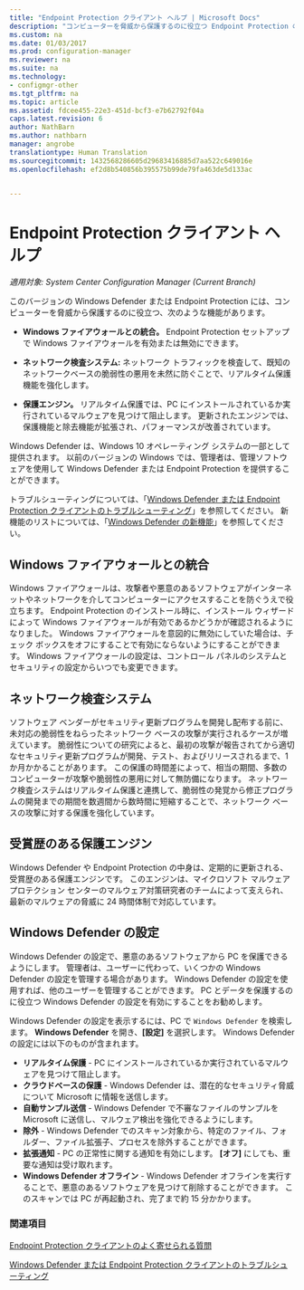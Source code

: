 ```yaml
---
title: "Endpoint Protection クライアント ヘルプ | Microsoft Docs"
description: "コンピューターを脅威から保護するのに役立つ Endpoint Protection の機能と拡張機能について説明します。"
ms.custom: na
ms.date: 01/03/2017
ms.prod: configuration-manager
ms.reviewer: na
ms.suite: na
ms.technology:
- configmgr-other
ms.tgt_pltfrm: na
ms.topic: article
ms.assetid: fdcee455-22e3-451d-bcf3-e7b62792f04a
caps.latest.revision: 6
author: NathBarn
ms.author: nathbarn
manager: angrobe
translationtype: Human Translation
ms.sourcegitcommit: 1432568286605d29683416885d7aa522c649016e
ms.openlocfilehash: ef2d8b540856b395575b99de79fa463de5d133ac


---
```

# <a name="endpoint-protection-client-help"></a>Endpoint Protection クライアント ヘルプ

*適用対象: System Center Configuration Manager (Current Branch)*


このバージョンの Windows Defender または Endpoint Protection には、コンピューターを脅威から保護するのに役立つ、次のような機能があります。  

-   **Windows ファイアウォールとの統合。** Endpoint Protection セットアップで Windows ファイアウォールを有効または無効にできます。  

-   **ネットワーク検査システム:** ネットワーク トラフィックを検査して、既知のネットワークベースの脆弱性の悪用を未然に防ぐことで、リアルタイム保護機能を強化します。  

-   **保護エンジン。** リアルタイム保護では、PC にインストールされているか実行されているマルウェアを見つけて阻止します。 更新されたエンジンでは、保護機能と除去機能が拡張され、パフォーマンスが改善されています。  

Windows Defender は、Windows 10 オペレーティング システムの一部として提供されます。  以前のバージョンの Windows では、管理者は、管理ソフトウェアを使用して Windows Defender または Endpoint Protection を提供することができます。

トラブルシューティングについては、「[Windows Defender または Endpoint Protection クライアントのトラブルシューティング](troubleshoot-endpoint-client.md)」を参照してください。 新機能のリストについては、「[Windows Defender の新機能](https://support.microsoft.com/help/29276/windows-10-whats-new-in-windows-defender)」を参照してください。

## <a name="windows-firewall-integration"></a>Windows ファイアウォールとの統合  
 Windows ファイアウォールは、攻撃者や悪意のあるソフトウェアがインターネットやネットワークを介してコンピューターにアクセスすることを防ぐうえで役立ちます。 Endpoint Protection のインストール時に、インストール ウィザードによって Windows ファイアウォールが有効であるかどうかが確認されるようになりました。 Windows ファイアウォールを意図的に無効にしていた場合は、チェック ボックスをオフにすることで有効にならないようにすることができます。 Windows ファイアウォールの設定は、コントロール パネルのシステムとセキュリティの設定からいつでも変更できます。  

## <a name="network-inspection-system"></a>ネットワーク検査システム  
 ソフトウェア ベンダーがセキュリティ更新プログラムを開発し配布する前に、未対応の脆弱性をねらったネットワーク ベースの攻撃が実行されるケースが増えています。 脆弱性についての研究によると、最初の攻撃が報告されてから適切なセキュリティ更新プログラムが開発、テスト、およびリリースされるまで、1 か月かかることがあります。 この保護の時間差によって、相当の期間、多数のコンピューターが攻撃や脆弱性の悪用に対して無防備になります。 ネットワーク検査システムはリアルタイム保護と連携して、脆弱性の発覚から修正プログラムの開発までの期間を数週間から数時間に短縮することで、ネットワーク ベースの攻撃に対する保護を強化しています。  

## <a name="award-winning-protection-engine"></a>受賞歴のある保護エンジン  
 Windows Defender や Endpoint Protection の中身は、定期的に更新される、受賞歴のある保護エンジンです。 このエンジンは、マイクロソフト マルウェア プロテクション センターのマルウェア対策研究者のチームによって支えられ、最新のマルウェアの脅威に 24 時間体制で対応しています。  

## <a name="windows-defender-settings"></a>Windows Defender の設定
Windows Defender の設定で、悪意のあるソフトウェアから PC を保護できるようにします。 管理者は、ユーザーに代わって、いくつかの Windows Defender の設定を管理する場合があります。 Windows Defender の設定を使用すれば、他のユーザーを管理することができます。 PC とデータを保護するのに役立つ Windows Defender の設定を有効にすることをお勧めします。

Windows Defender の設定を表示するには、PC で `Windows Defender` を検索します。 **Windows Defender** を開き、**[設定]** を選択します。 Windows Defender の設定には以下のものが含まれます。
- **リアルタイム保護** - PC にインストールされているか実行されているマルウェアを見つけて阻止します。
- **クラウドベースの保護** - Windows Defender は、潜在的なセキュリティ脅威について Microsoft に情報を送信します。
- **自動サンプル送信** - Windows Defender で不審なファイルのサンプルを Microsoft に送信し、マルウェア検出を強化できるようにします。
- **除外** - Windows Defender でのスキャン対象から、特定のファイル、フォルダー、ファイル拡張子、プロセスを除外することができます。
- **拡張通知** - PC の正常性に関する通知を有効にします。 **[オフ]** にしても、重要な通知は受け取れます。
- **Windows Defender オフライン** - Windows Defender オフラインを実行することで、悪意のあるソフトウェアを見つけて削除することができます。 このスキャンでは PC が再起動され、完了まで約 15 分かかります。

### <a name="see-also"></a>関連項目  
 [Endpoint Protection クライアントのよく寄せられる質問](endpoint-protection-client-faq.md)   

 [Windows Defender または Endpoint Protection クライアントのトラブルシューティング](troubleshoot-endpoint-client.md)



<!--HONumber=Jan17_HO1-->


